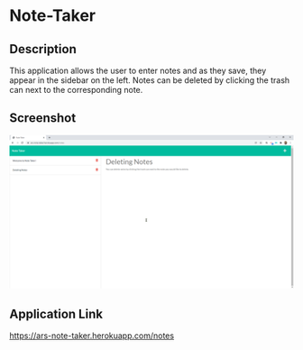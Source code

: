 # Note-Taker

## Description
This application allows the user to enter notes and as they save, they appear in the sidebar on the left. Notes can be deleted by clicking the trash can next to the corresponding note.

## Screenshot
![webpage screenshot](./public/assets/images/webpage-screenshot.png)

## Application Link

https://ars-note-taker.herokuapp.com/notes